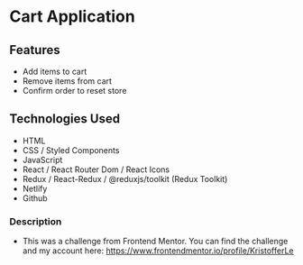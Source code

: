 # Cart Application

## Features

- Add items to cart
- Remove items from cart
- Confirm order to reset store

## Technologies Used

- HTML
- CSS / Styled Components
- JavaScript
- React / React Router Dom / React Icons
- Redux / React-Redux / @reduxjs/toolkit (Redux Toolkit)
- Netlify
- Github

### Description

- This was a challenge from Frontend Mentor. You can find the challenge and my account here:
  https://www.frontendmentor.io/profile/KristofferLe
